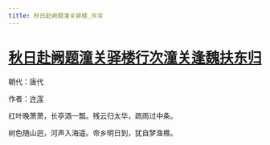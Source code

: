 ```yaml
---
title: 秋日赴阙题潼关驿楼_许浑
---
```


# [秋日赴阙题潼关驿楼行次潼关逢魏扶东归](http://so.gushiwen.org/view_28098.aspx)

朝代：唐代

作者：[许浑](http://so.gushiwen.org/author_267.aspx)

红叶晚萧萧，长亭酒一瓢。残云归太华，疏雨过中条。 

树色随山迥，河声入海遥。帝乡明日到，犹自梦渔樵。
